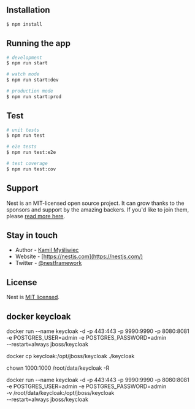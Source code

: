 ## Installation

```bash
$ npm install
```

## Running the app

```bash
# development
$ npm run start

# watch mode
$ npm run start:dev

# production mode
$ npm run start:prod
```

## Test

```bash
# unit tests
$ npm run test

# e2e tests
$ npm run test:e2e

# test coverage
$ npm run test:cov
```

## Support

Nest is an MIT-licensed open source project. It can grow thanks to the sponsors and support by the amazing backers. If you'd like to join them, please [read more here](https://docs.nestjs.com/support).

## Stay in touch

- Author - [Kamil Myśliwiec](https://kamilmysliwiec.com)
- Website - [https://nestjs.com](https://nestjs.com/)
- Twitter - [@nestframework](https://twitter.com/nestframework)

## License

  Nest is [MIT licensed](LICENSE).


## docker keycloak
docker run --name keycloak -d -p 443:443 -p 9990:9990 -p 8080:8081 \
-e POSTGRES_USER=admin -e POSTGRES_PASSWORD=admin \
--restart=always jboss/keycloak

docker cp keycloak:/opt/jboss/keycloak ./keycloak

chown 1000:1000 /root/data/keycloak -R

docker run --name keycloak -d -p 443:443 -p 9990:9990 -p 8080:8081 \
-e POSTGRES_USER=admin -e POSTGRES_PASSWORD=admin \
-v /root/data/keycloak:/opt/jboss/keycloak \
--restart=always jboss/keycloak

